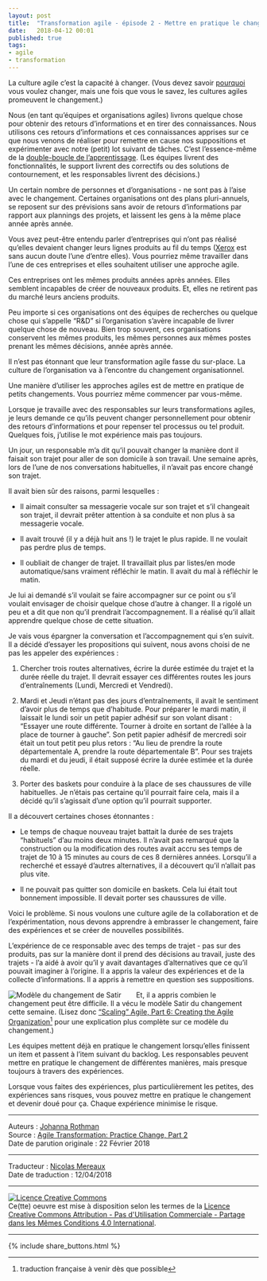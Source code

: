 ```yaml
---
layout: post
title:  "Transformation agile - épisode 2 - Mettre en pratique le changement"
date:   2018-04-12 00:01
published: true
tags:
- agile
- transformation
---
```


La culture agile c’est la capacité à changer. (Vous devez savoir [pourquoi](http://www.les-traducteurs-agiles.org/2018/04/05/transformation-agile-pourquoi.html) vous voulez changer, mais une fois que vous le savez, les cultures agiles promeuvent le changement.)

Nous (en tant qu’équipes et organisations agiles) livrons quelque chose pour obtenir des retours d’informations et en tirer des connaissances. Nous utilisons ces retours d’informations et ces connaissances apprises sur ce que nous venons de réaliser pour remettre en cause nos suppositions et expérimenter avec notre (petit) lot suivant de tâches. C’est l’essence-même de la [double-boucle de l’apprentissage](http://www.jrothman.com/mpd/agile/2018/01/feedback-feedforward-continuous-improvement-posted/). (Les équipes livrent des fonctionnalités, le support livrent des correctifs ou des solutions de contournement, et les responsables livrent des décisions.)

Un certain nombre de personnes et d’organisations - ne sont pas à l’aise avec le changement. Certaines organisations ont des plans pluri-annuels, se reposent sur des prévisions sans avoir de retours d’informations par rapport aux plannings des projets, et laissent les gens à la même place année après année.

Vous avez peut-être entendu parler d’entreprises qui n’ont pas réalisé qu’elles devaient changer leurs lignes produits au fil du temps ([Xerox](https://www.nytimes.com/2018/01/31/business/dealbook/xerox-fujifilm.html) est sans aucun doute l’une d’entre elles). Vous pourriez même travailler dans l’une de ces entreprises et elles souhaitent utiliser une approche agile.

Ces entreprises ont les mêmes produits années après années. Elles semblent incapables de créer de nouveaux produits. Et, elles ne retirent pas du marché leurs anciens produits.

Peu importe si ces organisations ont des équipes de recherches ou quelque chose qui s’appelle “R&D” si l’organisation s’avère incapable de livrer quelque chose de nouveau. Bien trop souvent, ces organisations conservent les mêmes produits, les mêmes personnes aux mêmes postes prenant les mêmes décisions, année après année.

Il n’est pas étonnant que leur transformation agile fasse du sur-place. La culture de l’organisation va à l’encontre du changement organisationnel.

Une manière d’utiliser les approches agiles est de mettre en pratique de petits changements. Vous pourriez même commencer par vous-même.

Lorsque je travaille avec des responsables sur leurs transformations agiles, je leurs demande ce qu’ils peuvent changer personnellement pour obtenir des retours d’informations et pour repenser tel processus ou tel produit. Quelques fois, j’utilise le mot expérience mais pas toujours.

Un jour, un responsable m’a dit qu’il pouvait changer la manière dont il faisait son trajet pour aller de son domicile à son travail. Une semaine après, lors de l’une de nos conversations habituelles, il n’avait pas encore changé son trajet.

Il avait bien sûr des raisons, parmi lesquelles :

* Il aimait consulter sa messagerie vocale sur son trajet et s’il changeait son trajet, il devrait prêter attention à sa conduite et non plus à sa messagerie vocale.

* Il avait trouvé (il y a déjà huit ans !) le trajet le plus rapide. Il ne voulait pas perdre plus de temps.

* Il oubliait de changer de trajet. Il travaillait plus par listes/en mode automatique/sans vraiment réfléchir le matin. Il avait du mal à réfléchir le matin.

Je lui ai demandé s’il voulait se faire accompagner sur ce point ou s’il voulait envisager de choisir quelque chose d’autre à changer. Il a rigolé un peu et a dit que non qu’il prendrait l’accompagnement. Il a réalisé qu’il allait apprendre quelque chose de cette situation.

Je vais vous épargner la conversation et l’accompagnement qui s’en suivit. Il a décidé d’essayer les propositions qui suivent, nous avons choisi de ne pas les appeler des expériences :

1. Chercher trois routes alternatives, écrire la durée estimée du trajet et la durée réelle du trajet. Il devrait essayer ces différentes routes les jours d’entraînements (Lundi, Mercredi et Vendredi).

2. Mardi et Jeudi n’étant pas des jours d’entraînements, il avait le sentiment d’avoir plus de temps que d’habitude. Pour préparer le mardi matin, il laissait le lundi soir un petit papier adhésif sur son volant disant : “Essayer une route différente. Tourner à droite en sortant de l’allée à la place de tourner à gauche”. Son petit papier adhésif de mercredi soir était un tout petit peu plus retors : “Au lieu de prendre la route départementale A, prendre la route départementale B”. Pour ses trajets du mardi et du jeudi, il était supposé écrire la durée estimée et la durée réelle.

3. Porter des baskets pour conduire à la place de ses chaussures de ville habituelles. Je n’étais pas certaine qu’il pourrait faire cela, mais il a décidé qu’il s’agissait d’une option qu’il pourrait supporter.

Il a découvert certaines choses étonnantes :

* Le temps de chaque nouveau trajet battait la durée de ses trajets “habituels” d’au moins deux minutes. Il n’avait pas remarqué que la construction ou la modification des routes avait accru ses temps de trajet de 10 à 15 minutes au cours de ces 8 dernières années. Lorsqu’il a recherché et essayé d’autres alternatives, il a découvert qu’il n’allait pas plus vite.

* Il ne pouvait pas quitter son domicile en baskets. Cela lui était tout bonnement impossible. Il devait porter ses chaussures de ville.

Voici le problème. Si nous voulons une culture agile de la collaboration et de l’expérimentation, nous devons apprendre à embrasser le changement, faire des expériences et se créer de nouvelles possibilités.

L’expérience de ce responsable avec des temps de trajet - pas sur des produits, pas sur la manière dont il prend des décisions au travail, juste des trajets - l’a aidé à avoir qu’il y avait davantages d’alternatives que ce qu’il pouvait imaginer à l’origine. Il a appris la valeur des expériences et de la collecte d’informations. Il a appris à remettre en question ses suppositions.

<div align="left" style="float:left; padding-right:30px" >
  <img title="Modèle du changement de Satir" src="{{ site.url }}assets/johanna/Satir-change-model-fr.png" />
</div>

Et, il a appris combien le changement peut être difficile. Il a vécu le modèle Satir du changement cette semaine. (Lisez donc [“Scaling” Agile, Part 6: Creating the Agile Organization](http://www.jrothman.com/mpd/agile/2017/06/defining-scaling-agile-part-6-creating-the-agile-organization/)[^1] pour une explication plus complète sur ce modèle du changement.)

Les équipes mettent déjà en pratique le changement lorsqu’elles finissent un item et passent à l’item suivant du backlog. Les responsables peuvent mettre en pratique le changement de différentes manières, mais presque toujours à travers des expériences.

Lorsque vous faites des expériences, plus particulièrement les petites, des expériences sans risques, vous pouvez mettre en pratique le changement et devenir doué pour ça. Chaque expérience minimise le risque.

[^1]: traduction française à venir dès que possible

---
Auteurs : [Johanna Rothman](https://www.createadaptablelife.com/about)  
Source : [Agile Transformation: Practice Change, Part 2](https://www.jrothman.com/mpd/agile/2018/02/agile-transformation-practice-change-part-2/)  
Date de parution originale : 22 Février 2018  

---
Traducteur : [Nicolas Mereaux](http://www.les-traducteurs-agiles.org/traducteurs/)  
Date de traduction : 12/04/2018  

---

<a rel="license" href="http://creativecommons.org/licenses/by-nc-sa/4.0/"><img alt="Licence Creative Commons" style="border-width:0" src="http://i.creativecommons.org/l/by-nc-sa/4.0/88x31.png" /></a><br />Ce(tte) oeuvre est mise à disposition selon les termes de la <a rel="license" href="http://creativecommons.org/licenses/by-nc-sa/4.0/">Licence Creative Commons Attribution - Pas d'Utilisation Commerciale - Partage dans les Mêmes Conditions 4.0 International</a>.

---

{% include share_buttons.html %}
